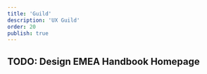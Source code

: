 ```yaml
---
title: 'Guild'
description: 'UX Guild'
order: 20
publish: true
---
```


## TODO: Design EMEA Handbook Homepage
